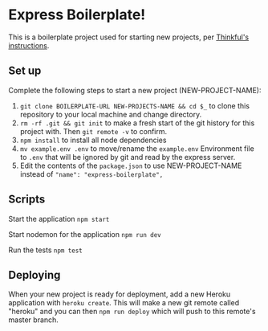 # Express Boilerplate!

This is a boilerplate project used for starting new projects, per [Thinkful's instructions](https://courses.thinkful.com/node-postgres-v1/checkpoint/8).

## Set up

Complete the following steps to start a new project (NEW-PROJECT-NAME):

1. `git clone BOILERPLATE-URL NEW-PROJECTS-NAME && cd $_` to clone this repository to your local machine and change directory. 
2. `rm -rf .git && git init` to make a fresh start of the git history for this project with. Then `git remote -v` to confirm.
3. `npm install` to install all node dependencies 
4. `mv example.env .env` to move/rename the `example.env` Environment file to `.env` that will be ignored by git and read by the express server. 
5. Edit the contents of the `package.json` to use NEW-PROJECT-NAME instead of `"name": "express-boilerplate",`

## Scripts

Start the application `npm start`

Start nodemon for the application `npm run dev`

Run the tests `npm test`

## Deploying

When your new project is ready for deployment, add a new Heroku application with `heroku create`. This will make a new git remote called "heroku" and you can then `npm run deploy` which will push to this remote's master branch.

